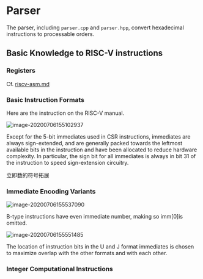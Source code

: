 # Parser

The parser, including `parser.cpp` and `parser.hpp`, convert hexadecimal instructions to processable orders.

## Basic Knowledge to RISC-V instructions

### Registers 

Cf. [riscv-asm.md](riscv-asm.md)

### Basic Instruction Formats

Here are the instruction on the RISC-V manual.

![image-20200706155102937](/home/victrid/AUR/risc-v-ppca/docs/image-20200706155102937.png)

Except for the 5-bit immediates used in CSR instructions, immediates are always sign-extended, and are generally packed towards the leftmost available bits in the instruction and have been allocated to reduce hardware complexity. In particular, the sign bit for all immediates is always in bit 31 of the instruction to speed sign-extension circuitry.

立即数的符号拓展

### Immediate Encoding Variants

![image-20200706155537090](/home/victrid/AUR/risc-v-ppca/docs/image-20200706155537090.png)

B-type instructions have even immediate number, making so imm[0]is omitted.

![image-20200706155551485](/home/victrid/AUR/risc-v-ppca/docs/image-20200706155551485.png)

The location of instruction bits in the U and J format immediates is chosen to maximize overlap with the other formats and with each other.

### Integer Computational Instructions